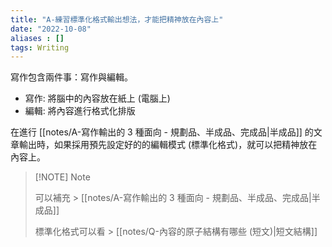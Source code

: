 ```yaml
---
title: "A-練習標準化格式輸出想法，才能把精神放在內容上"
date: "2022-10-08"
aliases : []
tags: Writing
---
```


寫作包含兩件事：寫作與編輯。

- 寫作: 將腦中的內容放在紙上 (電腦上)
- 編輯: 將內容進行格式化排版

在進行 [[notes/A-寫作輸出的 3 種面向 - 規劃品、半成品、完成品|半成品]] 的文章輸出時，如果採用預先設定好的的編輯模式 (標準化格式)，就可以把精神放在內容上。


> [!NOTE] Note
> 
> 可以補充 >  [[notes/A-寫作輸出的 3 種面向 - 規劃品、半成品、完成品|半成品]]
> 
> 標準化格式可以看 > [[notes/Q-內容的原子結構有哪些 (短文)|短文結構]]
